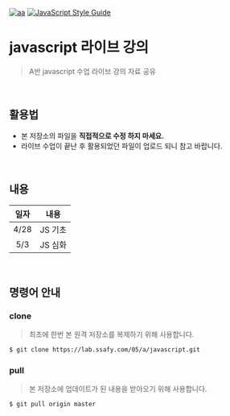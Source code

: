 [![aa](https://img.shields.io/badge/es-6+-F3DF49.svg)](https://262.ecma-international.org/6.0/)
[![JavaScript Style Guide](https://img.shields.io/badge/code%20style-airbnb-F3DF49.svg)](https://github.com/airbnb/javascript)

#  javascript 라이브 강의

> A반 javascript 수업 라이브 강의 자료 공유

<br>

## 활용법

* 본 저장소의 파일을 **직접적으로 수정 하지 마세요.**
* 라이브 수업이 끝난 후 활용되었던 파일이 업로드 되니 참고 바랍니다.

<br>

## 내용

| 일자 |  내용   |
| :--: | :-----: |
| 4/28 | JS 기초 |
| 5/3  | JS 심화 |

<br>

## 명령어 안내

### clone

> 최초에 한번 본 원격 저장소를 복제하기 위해 사용합니다.

```bash
$ git clone https://lab.ssafy.com/05/a/javascript.git
```

### pull

> 본 저장소에 업데이트가 된 내용을 받아오기 위해 사용합니다.

```bash
$ git pull origin master
```

